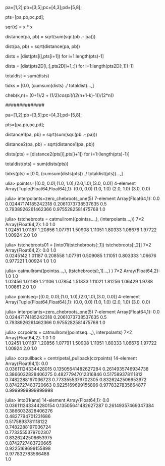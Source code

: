 
pa=[1,2];pb=[3,5];pc=[4,3];pd=[5,8];

pts=[pa,pb,pc,pd];


sqr(x) = x * x

distance(pa, pb) = sqrt(sum(sqr.(pb .- pa)))

dist(pa, pb) = sqrt(distance(pa, pb))


dists = [dist(pts[i],pts[i+1]) for i=1:length(pts)-1]

dists = [dist(pts2D[i,:],pts2D[i+1,:]) for i=1:length(pts2D[:,1])-1]


totaldist = sum(dists)

tidxs = [0.0, (cumsum(dists) ./ totaldist)...,]


cheb(k,n)= (0+1)/2 + (1/2)*cospi(((2*(n+1-k)-1))/(2*n))


##############


pa=[1,2];pb=[3,5];pc=[4,3];pd=[5,8];

pts=[pa,pb,pc,pd];

distance1(pa, pb) = sqrt(sum(sqr.(pb .- pa)))

distance2(pa, pb) = sqrt(distance1(pa, pb))

dists(pts) = [distance2(pts[i],pts[i+1]) for i=1:(length(pts)-1)]

totaldist(pts) = sum(dists(pts))

tidxs(pts) = [0.0, (cumsum(dists(pts)) ./ totaldist(pts))...,]







ulia> pointss=[(0.0, 0.0),(1.0, 1.0),(2.0,1.0),(3.0, 0.0)]
4-element Array{Tuple{Float64,Float64},1}:
 (0.0, 0.0)
 (1.0, 1.0)
 (2.0, 1.0)
 (3.0, 0.0)

julia> interpolants=zero_chebroots_one(5)
7-element Array{Float64,1}:
 0.0                
 0.02447174185242318
 0.2061073738537635 
 0.5                
 0.7938926261462366 
 0.9755282581475768 
 1.0                

julia> tstchebroots = catmullrom((pointss...,), (interpolants...,))
7×2 Array{Float64,2}:
 1.0      1.0    
 1.02451  1.01187
 1.20856  1.07791
 1.50908  1.11051
 1.80333  1.06676
 1.97722  1.00924
 2.0      1.0    


julia> tstchebroots01 = [into01(tstchebroots[:,1]) tstchebroots[:,2]]
7×2 Array{Float64,2}:
 0.0        1.0    
 0.0245142  1.01187
 0.208558   1.07791
 0.509085   1.11051
 0.803333   1.06676
 0.977221   1.00924
 1.0        1.0    
 
 
 julia> catmullrom((pointss...,), (tstchebroots[:,1]...,) )
7×2 Array{Float64,2}:
 1.0      1.0    
 1.02456  1.01189
 1.21106  1.07854
 1.51833  1.11021
 1.81256  1.06429
 1.9788   1.00861
 2.0      1.0    




julia> pointseq=[(0.0, 0.0),(1.0, 1.0),(2.0,1.0),(3.0, 0.0)]
4-element Array{Tuple{Float64,Float64},1}:
 (0.0, 0.0)
 (1.0, 1.0)
 (2.0, 1.0)
 (3.0, 0.0)

julia> interpolants=zero_chebroots_one(5)
7-element Array{Float64,1}:
 0.0                
 0.02447174185242318
 0.2061073738537635 
 0.5                
 0.7938926261462366 
 0.9755282581475768 
 1.0                

julia> ccrpoints = catmullrom((pointseq...,), interpolants)
7×2 Array{Float64,2}:
 1.0      1.0    
 1.02451  1.01187
 1.20856  1.07791
 1.50908  1.11051
 1.80333  1.06676
 1.97722  1.00924
 2.0      1.0    


julia> ccrpullback = centripetal_pullback(ccrpoints)
14-element Array{Float64,1}:
 0.0                
 0.03611124334428015
 0.13505641482627284
 0.2614935746934738 
 0.3866032828406275 
 0.48277947012316846
 0.517589378111812  
 0.7482288197036723 
 0.7733555379702305 
 0.8326242506653972 
 0.8742727483720663 
 0.9225169699155896 
 0.9778327835664877 
 0.9999999999999998 


julia> into01(ans)
14-element Array{Float64,1}:
 0.0                 
 0.036111243344280154
 0.13505641482627287 
 0.26149357469347384 
 0.3866032828406276  
 0.4827794701231686  
 0.5175893781118122  
 0.7482288197036724  
 0.7733555379702307  
 0.8326242506653975  
 0.8742727483720665  
 0.9225169699155898  
 0.977832783566488   
 1.0 
 
 
 

